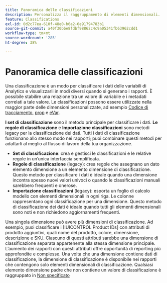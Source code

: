```yaml
---
title: Panoramica delle classificazioni
description: Personalizza il raggruppamento di elementi dimensionali.
feature: Classifications
exl-id: 0d2c77ea-610f-48e0-b6a2-6e91794783b1
source-git-commit: a40f30bbe8fdbf98862c4c9a05341fb63962cdd1
workflow-type: tm+mt
source-wordcount: '285'
ht-degree: 38%

---
```


# Panoramica delle classificazioni

Una classificazione è un modo per classificare i dati delle variabili di Analytics e visualizzarli in modi diversi quando si generano i rapporti. È possibile stabilire una relazione tra un valore di variabile e i metadati correlati a tale valore. Le classificazioni possono essere utilizzate nella maggior parte delle dimensioni personalizzate, ad esempio [Codice di tracciamento](/help/components/dimensions/tracking-code.md), [prop](/help/components/dimensions/prop.md) e [eVar](/help/components/dimensions/evar.md).

**I set di classificazione** sono il metodo principale per classificare i dati. **Le regole di classificazione** e **Importazione classificazioni** sono metodi legacy per la classificazione dei dati. Tutti i dati di classificazione funzionano allo stesso modo nei rapporti; puoi combinare questi metodi per adattarli al meglio al flusso di lavoro della tua organizzazione.

* **Set di classificazione**: crea e gestisci le classificazioni e le relative regole in un’unica interfaccia semplificata.
* **Regole di classificazione** (legacy): crea regole che assegnano un dato elemento dimensione a un elemento dimensione di classificazione. Questo metodo per classificare i dati è ideale quando una dimensione incontra spesso nuovi valori univoci o quando le classificazioni manuali sarebbero frequenti e onerose.
* **Importazione classificazioni** (legacy): esporta un foglio di calcolo modello con elementi dimensionali in ogni riga. Le colonne rappresentano ogni classificazione per una dimensione. Questo metodo di classificazione dei dati è ideale quando tutti gli elementi dimensionali sono noti e non richiedono aggiornamenti frequenti.

Una singola dimensione può avere più dimensioni di classificazione. Ad esempio, puoi classificare i [!UICONTROL Product IDs] con attributi di prodotto aggiuntivi, quali nome del prodotto, colore, dimensione, descrizione e SKU. Ciascuno di questi attributi sarebbe una dimensione di classificazione separata appartenente alla stessa dimensione principale. L’aumento dei rapporti con questi attributi offre opportunità di reporting più approfondite e complesse. Una volta che una dimensione contiene dati di classificazione, la dimensione di classificazione è disponibile nei rapporti che contengono solo elementi dimensionali di classificazione. Qualsiasi elemento dimensione padre che non contiene un valore di classificazione è raggruppato in [Non specificato](/help/technotes/unspecified.md)
